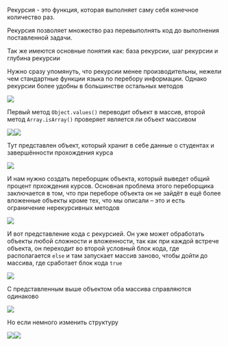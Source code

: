 
Рекурсия - это функция, которая выполняет саму себя конечное количество раз.

Рекурсия позволяет множество раз перевыполнять код до выполнения поставленной задачи.

Так же имеются основные понятия как: база рекурсии, шаг рекурсии и глубина рекурсии

Нужно сразу упомянуть, что рекурсии менее производительны, нежели чем стандартные функции языка по перебору информации. Однако рекурсии более удобны в большинстве остальных методов

![](_png/Pasted%20image%2020220908200742.png)

Первый метод `Object.values()` переводит объект в массив, второй метод `Array.isArray()` проверяет является ли объект массивом

![](_png/Pasted%20image%2020220908200749.png)![](_png/Pasted%20image%2020220908200753.png)

Тут представлен объект, который хранит в себе данные о студентах и завершённости прохождения курса

![](_png/Pasted%20image%2020220908200822.png)

И нам нужно создать переборщик объекта, который выведет общий процент прхождения курсов. Основная проблема этого переборщика заключается в том, что при переборе объекта он не зайдёт в ещё более вложенные объекты кроме тех, что мы описали – это и есть ограничение нерекурсивных методов

![](_png/Pasted%20image%2020220908200827.png)

И вот представление кода с рекурсией. Он уже может обработать объекты любой сложности и вложенности, так как при каждой встрече объекта, он переходит во второй условный блок кода, где располагается `else` и там запускает массив заново, чтобы дойти до массива, где сработает блок кода `true`

![](_png/Pasted%20image%2020220908200834.png)

С представленным выше объектом оба массива справляются одинаково

![](_png/Pasted%20image%2020220908200840.png)

Но если немного изменить структуру

![](_png/Pasted%20image%2020220908200846.png)![](_png/Pasted%20image%2020220908200850.png)